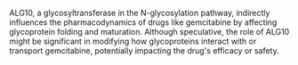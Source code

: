 ALG10, a glycosyltransferase in the N-glycosylation pathway, indirectly influences the pharmacodynamics of drugs like gemcitabine by affecting glycoprotein folding and maturation. Although speculative, the role of ALG10 might be significant in modifying how glycoproteins interact with or transport gemcitabine, potentially impacting the drug's efficacy or safety.